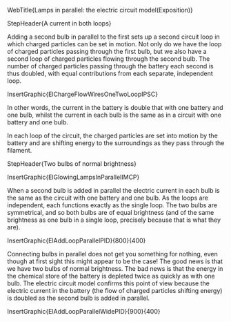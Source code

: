WebTitle{Lamps in parallel: the electric circuit model(Exposition)}

StepHeader{A current in both loops}

Adding a second bulb in parallel to the first sets up a second circuit loop in which charged particles can be set in motion. Not only do we have the loop of charged particles passing through the first bulb, but we also have a second loop of charged particles flowing through the second bulb. The number of charged particles passing through the battery each second is thus doubled, with equal contributions from each separate, independent loop.

InsertGraphic{ElChargeFlowWiresOneTwoLoopIPSC}

In other words, the current in the battery is double that with one battery and one bulb, whilst the current in each bulb is the same as in a circuit with one battery and one bulb.

In each loop of the circuit, the charged particles are set into motion by the battery and are shifting energy to the surroundings as they pass through the filament.

StepHeader{Two bulbs of normal brightness}

InsertGraphic{ElGlowingLampsInParallelIMCP}

When a second bulb is added in parallel the electric current in each bulb is the same as the circuit with one battery and one bulb. As the loops are independent, each functions exactly as the single loop. The two bulbs are symmetrical, and so both bulbs are of equal brightness (and of the same brightness as one bulb in a single loop, precisely because that is what they are).

InsertGraphic{ElAddLoopParallelPID}{800}{400}

Connecting bulbs in parallel does not get you something for nothing, even though at first sight this might appear to be the case! The good news is that we have two bulbs of normal brightness. The bad news is that the energy in the chemical store of the battery is depleted twice as quickly as with one bulb. The electric circuit model confirms this point of view because the electric current in the battery (the flow of charged particles shifting energy) is doubled as the second bulb is added in parallel.

InsertGraphic{ElAddLoopParallelWidePID}{900}{400}
